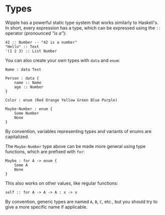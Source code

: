 # Types

Wipple has a powerful static type system that works similarly to Haskell's. In short, every expression has a type, which can be expressed using the `::` operator (pronounced _"is a"_):

```wipple
42 :: Number -- "42 is a number"
"Hello" :: Text
'(1 2 3) :: List Number
```

You can also create your own types with `data` and `enum`:

```wipple
Name : data Text

Person : data {
    name :: Name
    age :: Number
}

Color : enum (Red Orange Yellow Green Blue Purple)

Maybe-Number : enum {
    Some Number
    None
}
```

By convention, variables representing types and variants of enums are capitalized.

The `Maybe-Number` type above can be made more general using type functions, which are prefixed with `for`:

```wipple
Maybe : for A -> enum {
    Some A
    None
}
```

This also works on other values, like regular functions:

```wipple
self :: for A -> A -> A : x -> x
```

By convention, generic types are named `A`, `B`, `C`, etc., but you should try to give a more specific name if applicable.

